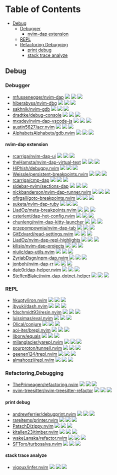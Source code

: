 # Table of Contents

<!-- toc -->

- [Debug](#debug)
  * [Debugger](#debugger)
    + [nvim-dap extension](#nvim-dap-extension)
  * [REPL](#repl)
  * [Refactoring,Debugging](#refactoringdebugging)
    + [print debug](#print-debug)
    + [stack trace analyze](#stack-trace-analyze)

<!-- tocstop -->

## Debug

### Debugger

- [mfussenegger/nvim-dap](https://github.com/mfussenegger/nvim-dap) ![](https://img.shields.io/github/stars/mfussenegger/nvim-dap) ![](https://img.shields.io/github/last-commit/mfussenegger/nvim-dap) ![](https://img.shields.io/github/commit-activity/y/mfussenegger/nvim-dap)
- [hiberabyss/nvim-dbg](https://github.com/hiberabyss/nvim-dbg) ![](https://img.shields.io/github/stars/hiberabyss/nvim-dbg) ![](https://img.shields.io/github/last-commit/hiberabyss/nvim-dbg) ![](https://img.shields.io/github/commit-activity/y/hiberabyss/nvim-dbg)
- [sakhnik/nvim-gdb](https://github.com/sakhnik/nvim-gdb) ![](https://img.shields.io/github/stars/sakhnik/nvim-gdb) ![](https://img.shields.io/github/last-commit/sakhnik/nvim-gdb) ![](https://img.shields.io/github/commit-activity/y/sakhnik/nvim-gdb)
- [dradtke/debug-console](https://github.com/dradtke/debug-console) ![](https://img.shields.io/github/stars/dradtke/debug-console) ![](https://img.shields.io/github/last-commit/dradtke/debug-console) ![](https://img.shields.io/github/commit-activity/y/dradtke/debug-console)
- [mxsdev/nvim-dap-vscode-js](https://github.com/mxsdev/nvim-dap-vscode-js) ![](https://img.shields.io/github/stars/mxsdev/nvim-dap-vscode-js) ![](https://img.shields.io/github/last-commit/mxsdev/nvim-dap-vscode-js) ![](https://img.shields.io/github/commit-activity/y/mxsdev/nvim-dap-vscode-js)
- [austin5627/acr.nvim](https://github.com/austin5627/acr.nvim) ![](https://img.shields.io/github/stars/austin5627/acr.nvim) ![](https://img.shields.io/github/last-commit/austin5627/acr.nvim) ![](https://img.shields.io/github/commit-activity/y/austin5627/acr.nvim)
- [AlphabetsAlphabets/gdb.nvim](https://github.com/AlphabetsAlphabets/gdb.nvim) ![](https://img.shields.io/github/stars/AlphabetsAlphabets/gdb.nvim) ![](https://img.shields.io/github/last-commit/AlphabetsAlphabets/gdb.nvim) ![](https://img.shields.io/github/commit-activity/y/AlphabetsAlphabets/gdb.nvim)

#### nvim-dap extension

- [rcarriga/nvim-dap-ui](https://github.com/rcarriga/nvim-dap-ui) ![](https://img.shields.io/github/stars/rcarriga/nvim-dap-ui) ![](https://img.shields.io/github/last-commit/rcarriga/nvim-dap-ui) ![](https://img.shields.io/github/commit-activity/y/rcarriga/nvim-dap-ui)
- [theHamsta/nvim-dap-virtual-text](https://github.com/theHamsta/nvim-dap-virtual-text) ![](https://img.shields.io/github/stars/theHamsta/nvim-dap-virtual-text) ![](https://img.shields.io/github/last-commit/theHamsta/nvim-dap-virtual-text) ![](https://img.shields.io/github/commit-activity/y/theHamsta/nvim-dap-virtual-text)
- [HiPhish/debugpy.nvim](https://github.com/HiPhish/debugpy.nvim) ![](https://img.shields.io/github/stars/HiPhish/debugpy.nvim) ![](https://img.shields.io/github/last-commit/HiPhish/debugpy.nvim) ![](https://img.shields.io/github/commit-activity/y/HiPhish/debugpy.nvim)
- [Weissle/persistent-breakpoints.nvim](https://github.com/Weissle/persistent-breakpoints.nvim) ![](https://img.shields.io/github/stars/Weissle/persistent-breakpoints.nvim) ![](https://img.shields.io/github/last-commit/Weissle/persistent-breakpoints.nvim) ![](https://img.shields.io/github/commit-activity/y/Weissle/persistent-breakpoints.nvim)
- [rcarriga/cmp-dap](https://github.com/rcarriga/cmp-dap) ![](https://img.shields.io/github/stars/rcarriga/cmp-dap) ![](https://img.shields.io/github/last-commit/rcarriga/cmp-dap) ![](https://img.shields.io/github/commit-activity/y/rcarriga/cmp-dap)
- [sidebar-nvim/sections-dap](https://github.com/sidebar-nvim/sections-dap) ![](https://img.shields.io/github/stars/sidebar-nvim/sections-dap) ![](https://img.shields.io/github/last-commit/sidebar-nvim/sections-dap) ![](https://img.shields.io/github/commit-activity/y/sidebar-nvim/sections-dap)
- [nickbanderson/nvim-dap-runner.nvim](https://github.com/nickbanderson/nvim-dap-runner.nvim) ![](https://img.shields.io/github/stars/nickbanderson/nvim-dap-runner.nvim) ![](https://img.shields.io/github/last-commit/nickbanderson/nvim-dap-runner.nvim) ![](https://img.shields.io/github/commit-activity/y/nickbanderson/nvim-dap-runner.nvim)
- [ofirgall/goto-breakpoints.nvim](https://github.com/ofirgall/goto-breakpoints.nvim) ![](https://img.shields.io/github/stars/ofirgall/goto-breakpoints.nvim) ![](https://img.shields.io/github/last-commit/ofirgall/goto-breakpoints.nvim) ![](https://img.shields.io/github/commit-activity/y/ofirgall/goto-breakpoints.nvim)
- [suketa/nvim-dap-ruby](https://github.com/suketa/nvim-dap-ruby) ![](https://img.shields.io/github/stars/suketa/nvim-dap-ruby) ![](https://img.shields.io/github/last-commit/suketa/nvim-dap-ruby) ![](https://img.shields.io/github/commit-activity/y/suketa/nvim-dap-ruby)
- [LiadOz/meta-breakpoints.nvim](https://github.com/LiadOz/meta-breakpoints.nvim) ![](https://img.shields.io/github/stars/LiadOz/meta-breakpoints.nvim) ![](https://img.shields.io/github/last-commit/LiadOz/meta-breakpoints.nvim) ![](https://img.shields.io/github/commit-activity/y/LiadOz/meta-breakpoints.nvim)
- [csterlent/dap-hot-config.nvim](https://github.com/csterlent/dap-hot-config.nvim) ![](https://img.shields.io/github/stars/csterlent/dap-hot-config.nvim) ![](https://img.shields.io/github/last-commit/csterlent/dap-hot-config.nvim) ![](https://img.shields.io/github/commit-activity/y/csterlent/dap-hot-config.nvim)
- [chunleng/nvim-dap-kitty-launcher](https://github.com/chunleng/nvim-dap-kitty-launcher) ![](https://img.shields.io/github/stars/chunleng/nvim-dap-kitty-launcher) ![](https://img.shields.io/github/last-commit/chunleng/nvim-dap-kitty-launcher) ![](https://img.shields.io/github/commit-activity/y/chunleng/nvim-dap-kitty-launcher)
- [przepompownia/nvim-dap-tab](https://github.com/przepompownia/nvim-dap-tab) ![](https://img.shields.io/github/stars/przepompownia/nvim-dap-tab) ![](https://img.shields.io/github/last-commit/przepompownia/nvim-dap-tab) ![](https://img.shields.io/github/commit-activity/y/przepompownia/nvim-dap-tab)
- [GitEdvard/read-settings.nvim](https://github.com/GitEdvard/read-settings.nvim) ![](https://img.shields.io/github/stars/GitEdvard/read-settings.nvim) ![](https://img.shields.io/github/last-commit/GitEdvard/read-settings.nvim) ![](https://img.shields.io/github/commit-activity/y/GitEdvard/read-settings.nvim)
- [LiadOz/nvim-dap-repl-highlights](https://github.com/LiadOz/nvim-dap-repl-highlights) ![](https://img.shields.io/github/stars/LiadOz/nvim-dap-repl-highlights) ![](https://img.shields.io/github/last-commit/LiadOz/nvim-dap-repl-highlights) ![](https://img.shields.io/github/commit-activity/y/LiadOz/nvim-dap-repl-highlights)
- [kilisio/nvim-dap-projects](https://github.com/kilisio/nvim-dap-projects) ![](https://img.shields.io/github/stars/kilisio/nvim-dap-projects) ![](https://img.shields.io/github/last-commit/kilisio/nvim-dap-projects) ![](https://img.shields.io/github/commit-activity/y/kilisio/nvim-dap-projects)
- [niuiic/dap-utils.nvim](https://github.com/niuiic/dap-utils.nvim) ![](https://img.shields.io/github/stars/niuiic/dap-utils.nvim) ![](https://img.shields.io/github/last-commit/niuiic/dap-utils.nvim) ![](https://img.shields.io/github/commit-activity/y/niuiic/dap-utils.nvim)
- [ZyriabDsgn/npm-dap.nvim](https://github.com/ZyriabDsgn/npm-dap.nvim) ![](https://img.shields.io/github/stars/ZyriabDsgn/npm-dap.nvim) ![](https://img.shields.io/github/last-commit/ZyriabDsgn/npm-dap.nvim) ![](https://img.shields.io/github/commit-activity/y/ZyriabDsgn/npm-dap.nvim)
- [jonboh/nvim-dap-rr](https://github.com/jonboh/nvim-dap-rr) ![](https://img.shields.io/github/stars/jonboh/nvim-dap-rr) ![](https://img.shields.io/github/last-commit/jonboh/nvim-dap-rr) ![](https://img.shields.io/github/commit-activity/y/jonboh/nvim-dap-rr)
- [daic0r/dap-helper.nvim](https://github.com/daic0r/dap-helper.nvim) ![](https://img.shields.io/github/stars/daic0r/dap-helper.nvim) ![](https://img.shields.io/github/last-commit/daic0r/dap-helper.nvim) ![](https://img.shields.io/github/commit-activity/y/daic0r/dap-helper.nvim)
- [SteffenBlake/nvim-dap-dotnet-helper](https://github.com/SteffenBlake/nvim-dap-dotnet-helper) ![](https://img.shields.io/github/stars/SteffenBlake/nvim-dap-dotnet-helper) ![](https://img.shields.io/github/last-commit/SteffenBlake/nvim-dap-dotnet-helper) ![](https://img.shields.io/github/commit-activity/y/SteffenBlake/nvim-dap-dotnet-helper)

### REPL

- [hkupty/iron.nvim](https://github.com/hkupty/iron.nvim) ![](https://img.shields.io/github/stars/hkupty/iron.nvim) ![](https://img.shields.io/github/last-commit/hkupty/iron.nvim) ![](https://img.shields.io/github/commit-activity/y/hkupty/iron.nvim)
- [jbyuki/dash.nvim](https://github.com/jbyuki/dash.nvim) ![](https://img.shields.io/github/stars/jbyuki/dash.nvim) ![](https://img.shields.io/github/last-commit/jbyuki/dash.nvim) ![](https://img.shields.io/github/commit-activity/y/jbyuki/dash.nvim)
- [fdschmidt93/resin.nvim](https://github.com/fdschmidt93/resin.nvim) ![](https://img.shields.io/github/stars/fdschmidt93/resin.nvim) ![](https://img.shields.io/github/last-commit/fdschmidt93/resin.nvim) ![](https://img.shields.io/github/commit-activity/y/fdschmidt93/resin.nvim)
- [luissimas/eval.nvim](https://github.com/luissimas/eval.nvim) ![](https://img.shields.io/github/stars/luissimas/eval.nvim) ![](https://img.shields.io/github/last-commit/luissimas/eval.nvim) ![](https://img.shields.io/github/commit-activity/y/luissimas/eval.nvim)
- [Olical/conjure](https://github.com/Olical/conjure) ![](https://img.shields.io/github/stars/Olical/conjure) ![](https://img.shields.io/github/last-commit/Olical/conjure) ![](https://img.shields.io/github/commit-activity/y/Olical/conjure)
- [aoi-iter/brepl.nvim](https://github.com/aoi-iter/brepl.nvim) ![](https://img.shields.io/github/stars/aoi-iter/brepl.nvim) ![](https://img.shields.io/github/last-commit/aoi-iter/brepl.nvim) ![](https://img.shields.io/github/commit-activity/y/aoi-iter/brepl.nvim)
- [liborw/equals](https://github.com/liborw/equals) ![](https://img.shields.io/github/stars/liborw/equals) ![](https://img.shields.io/github/last-commit/liborw/equals) ![](https://img.shields.io/github/commit-activity/y/liborw/equals)
- [milanglacier/yarepl.nvim](https://github.com/milanglacier/yarepl.nvim) ![](https://img.shields.io/github/stars/milanglacier/yarepl.nvim) ![](https://img.shields.io/github/last-commit/milanglacier/yarepl.nvim) ![](https://img.shields.io/github/commit-activity/y/milanglacier/yarepl.nvim)
- [sourproton/tunnell.nvim](https://github.com/sourproton/tunnell.nvim) ![](https://img.shields.io/github/stars/sourproton/tunnell.nvim) ![](https://img.shields.io/github/last-commit/sourproton/tunnell.nvim) ![](https://img.shields.io/github/commit-activity/y/sourproton/tunnell.nvim)
- [geenen124/trepl.nvim](https://github.com/geenen124/trepl.nvim) ![](https://img.shields.io/github/stars/geenen124/trepl.nvim) ![](https://img.shields.io/github/last-commit/geenen124/trepl.nvim) ![](https://img.shields.io/github/commit-activity/y/geenen124/trepl.nvim)
- [almahoozi/repl.nvim](https://github.com/almahoozi/repl.nvim) ![](https://img.shields.io/github/stars/almahoozi/repl.nvim) ![](https://img.shields.io/github/last-commit/almahoozi/repl.nvim) ![](https://img.shields.io/github/commit-activity/y/almahoozi/repl.nvim)

### Refactoring,Debugging

- [ThePrimeagen/refactoring.nvim](https://github.com/ThePrimeagen/refactoring.nvim) ![](https://img.shields.io/github/stars/ThePrimeagen/refactoring.nvim) ![](https://img.shields.io/github/last-commit/ThePrimeagen/refactoring.nvim) ![](https://img.shields.io/github/commit-activity/y/ThePrimeagen/refactoring.nvim)
- [nvim-treesitter/nvim-treesitter-refactor](https://github.com/nvim-treesitter/nvim-treesitter-refactor) ![](https://img.shields.io/github/stars/nvim-treesitter/nvim-treesitter-refactor) ![](https://img.shields.io/github/last-commit/nvim-treesitter/nvim-treesitter-refactor) ![](https://img.shields.io/github/commit-activity/y/nvim-treesitter/nvim-treesitter-refactor)

#### print debug

- [andrewferrier/debugprint.nvim](https://github.com/andrewferrier/debugprint.nvim) ![](https://img.shields.io/github/stars/andrewferrier/debugprint.nvim) ![](https://img.shields.io/github/last-commit/andrewferrier/debugprint.nvim) ![](https://img.shields.io/github/commit-activity/y/andrewferrier/debugprint.nvim)
- [rareitems/printer.nvim](https://github.com/rareitems/printer.nvim) ![](https://img.shields.io/github/stars/rareitems/printer.nvim) ![](https://img.shields.io/github/last-commit/rareitems/printer.nvim) ![](https://img.shields.io/github/commit-activity/y/rareitems/printer.nvim)
- [PatschD/zippy.nvim](https://github.com/PatschD/zippy.nvim) ![](https://img.shields.io/github/stars/PatschD/zippy.nvim) ![](https://img.shields.io/github/last-commit/PatschD/zippy.nvim) ![](https://img.shields.io/github/commit-activity/y/PatschD/zippy.nvim)
- [kitallen23/timber.nvim](https://github.com/kitallen23/timber.nvim) ![](https://img.shields.io/github/stars/kitallen23/timber.nvim) ![](https://img.shields.io/github/last-commit/kitallen23/timber.nvim) ![](https://img.shields.io/github/commit-activity/y/kitallen23/timber.nvim)
- [wakeLanaka/refactor.nvim](https://github.com/wakeLanaka/refactor.nvim) ![](https://img.shields.io/github/stars/wakeLanaka/refactor.nvim) ![](https://img.shields.io/github/last-commit/wakeLanaka/refactor.nvim) ![](https://img.shields.io/github/commit-activity/y/wakeLanaka/refactor.nvim)
- [SFToro/turbosalva.nvim](https://github.com/SFToro/turbosalva.nvim) ![](https://img.shields.io/github/stars/SFToro/turbosalva.nvim) ![](https://img.shields.io/github/last-commit/SFToro/turbosalva.nvim) ![](https://img.shields.io/github/commit-activity/y/SFToro/turbosalva.nvim)

#### stack trace analyze

- [vigoux/infer.nvim](https://github.com/vigoux/infer.nvim) ![](https://img.shields.io/github/stars/vigoux/infer.nvim) ![](https://img.shields.io/github/last-commit/vigoux/infer.nvim) ![](https://img.shields.io/github/commit-activity/y/vigoux/infer.nvim)
